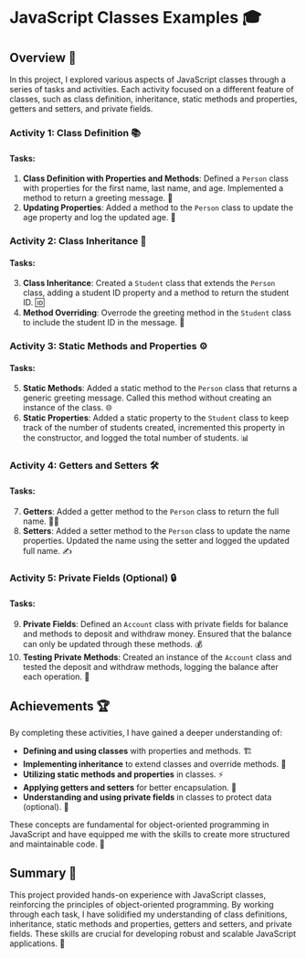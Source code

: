 # JavaScript Classes Examples 🎓

## Overview 📝

In this project, I explored various aspects of JavaScript classes through a series of tasks and activities. Each activity focused on a different feature of classes, such as class definition, inheritance, static methods and properties, getters and setters, and private fields.

### Activity 1: Class Definition 📚

#### Tasks:
1. **Class Definition with Properties and Methods**: Defined a `Person` class with properties for the first name, last name, and age. Implemented a method to return a greeting message. 👋
2. **Updating Properties**: Added a method to the `Person` class to update the age property and log the updated age. 🔄

### Activity 2: Class Inheritance 🏫

#### Tasks:
3. **Class Inheritance**: Created a `Student` class that extends the `Person` class, adding a student ID property and a method to return the student ID. 🆔
4. **Method Overriding**: Overrode the greeting method in the `Student` class to include the student ID in the message. 💬

### Activity 3: Static Methods and Properties ⚙️

#### Tasks:
5. **Static Methods**: Added a static method to the `Person` class that returns a generic greeting message. Called this method without creating an instance of the class. 🌐
6. **Static Properties**: Added a static property to the `Student` class to keep track of the number of students created, incremented this property in the constructor, and logged the total number of students. 📊

### Activity 4: Getters and Setters 🛠️

#### Tasks:
7. **Getters**: Added a getter method to the `Person` class to return the full name. 🧑‍💻
8. **Setters**: Added a setter method to the `Person` class to update the name properties. Updated the name using the setter and logged the updated full name. ✍️

### Activity 5: Private Fields (Optional) 🔒

#### Tasks:
9. **Private Fields**: Defined an `Account` class with private fields for balance and methods to deposit and withdraw money. Ensured that the balance can only be updated through these methods. 💰
10. **Testing Private Methods**: Created an instance of the `Account` class and tested the deposit and withdraw methods, logging the balance after each operation. 🏦

## Achievements 🏆

By completing these activities, I have gained a deeper understanding of:

- **Defining and using classes** with properties and methods. 🏗️
- **Implementing inheritance** to extend classes and override methods. 🌟
- **Utilizing static methods and properties** in classes. ⚡
- **Applying getters and setters** for better encapsulation. 🔐
- **Understanding and using private fields** in classes to protect data (optional). 🚫

These concepts are fundamental for object-oriented programming in JavaScript and have equipped me with the skills to create more structured and maintainable code. 🚀

## Summary 🎉

This project provided hands-on experience with JavaScript classes, reinforcing the principles of object-oriented programming. By working through each task, I have solidified my understanding of class definitions, inheritance, static methods and properties, getters and setters, and private fields. These skills are crucial for developing robust and scalable JavaScript applications. 💪
